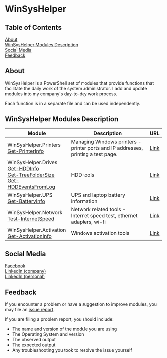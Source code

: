 # WinSysHelper

## Table of Contents

[About](#about)  
[WinSysHelper Modules Description](#winsyshelper-modules-description)  
[Social Media](#social-media)  
[Feedback](#feedback)  

## About
WinSysHelper is a PowerShell set of modules that provide functions that facilitate the daily work of the system administrator. I add and update modules into my company's day-to-day work process.

Each function is in a separate file and can be used independently.

## WinSysHelper Modules Description
<!-- 

Module | Description | URL
---------|---------|----------|
WinSysHelper.Printers<br>[Get-PrinterInfo](https://github.com/unguzov/WinSysHelper/blob/main/modules/WinSysHelper.Printers/public/Get-PrinterInfo.ps1)<br>[Send-TestPage](https://github.com/unguzov/WinSysHelper/blob/main/modules/WinSysHelper.Printers/public/Send-TestPage.ps1) | Managing Windows printers - printer ports and IP addresses, printing a test page. | [Link](https://github.com/unguzov/WinSysHelper/tree/main/modules/WinSysHelper.Printers)
<<<<<<< HEAD
WinSysHelper.Drives<br>
[Get-HDDInfo](https://github.com/unguzov/WinSysHelper/blob/main/modules/WinSysHelper.Drives/public/Get-HDDInfo.ps1) | HDD tools | [Link](https://github.com/unguzov/WinSysHelper/tree/main/modules/WinSysHelper.Drives)<br>
=======
WinSysHelper.Drives<br>[Get-HDDInfo](https://github.com/unguzov/WinSysHelper/blob/main/modules/WinSysHelper.Drives/public/Get-HDDInfo.ps1)<br>[Get-TreeFolderSize](https://github.com/unguzov/WinSysHelper/blob/main/modules/WinSysHelper.Drives/public/Get-TreeFolderSize.ps1) | HDD tools | [Link](https://github.com/unguzov/WinSysHelper/tree/main/modules/WinSysHelper.Drives)
>>>>>>> 20600ad33a8e0e4ce2e28a5e33f7db00032ab5ab
WinSysHelper.UPS<br>[Get-BatteryInfo](https://github.com/unguzov/WinSysHelper/blob/main/modules/WinSysHelper.UPS/public/Get-BatteryInfo.ps1) | UPS and laptop battery information | [Link](https://github.com/unguzov/WinSysHelper/tree/main/modules/WinSysHelper.UPS)
WinSysHelper.Network<br>[Test-InternetSpeed](https://github.com/unguzov/WinSysHelper/blob/main/modules/WinSysHelper.Network/public/Test-InternetSpeed.ps1) | Network related tools - Internet speed test, ethernet adapters, wi-fi | [Link](https://github.com/unguzov/WinSysHelper/tree/main/modules/WinSysHelper.Network)
WinSysHelper.Activation<br>[Get-ActivationInfo](https://github.com/unguzov/WinSysHelper/blob/main/modules/WinSysHelper.Activation/public/Get-ActivationInfo.ps1) | Windows activation tools | [Link](https://github.com/unguzov/WinSysHelper/tree/main/modules/WinSysHelper.Activation)
-->
<table>
    <thead>
        <tr>
            <th>Module</th>
            <th>Description</th>
            <th>URL</th>
        </tr>
    </thead>
    <tbody>
        <tr>
            <td>WinSysHelper.Printers<br>
            <a href="https://github.com/unguzov/WinSysHelper/blob/main/modules/WinSysHelper.Printers/public/Get-PrinterInfo.ps1">Get-PrinterInfo</a>
            </td>
            <td>Managing Windows printers - printer ports and IP addresses, printing a test page.</td>
            <td><a href="https://github.com/unguzov/WinSysHelper/tree/main/modules/WinSysHelper.Printers">Link</a></td>
        </tr>
        <tr>
            <td>WinSysHelper.Drives<br>
            <a href="https://github.com/unguzov/WinSysHelper/blob/main/modules/WinSysHelper.Drives/public/Get-HDDInfo.ps1">Get-HDDInfo</a><br>
            <a href="https://github.com/unguzov/WinSysHelper/blob/main/modules/WinSysHelper.Drives/public/Get-TreeFolderSize.ps1">Get-TreeFolderSize</a><br>
            <a href="https://github.com/unguzov/WinSysHelper/blob/main/modules/WinSysHelper.Drives/public/Get-HDDEventsFromLog.ps1">Get-HDDEventsFromLog</a>
            </td>
            <td>HDD tools</td>
            <td><a href="https://github.com/unguzov/WinSysHelper/tree/main/modules/WinSysHelper.Drives">Link</a></td>
        </tr>
        <tr>
            <td>WinSysHelper.UPS<br>
            <a href="https://github.com/unguzov/WinSysHelper/blob/main/modules/WinSysHelper.UPS/public/Get-BatteryInfo.ps1">Get-BatteryInfo</a></td>
            <td>UPS and laptop battery information</td>
            <td><a href="https://github.com/unguzov/WinSysHelper/tree/main/modules/WinSysHelper.UPS">Link</a></td>
        </tr>
        <tr>
            <td>WinSysHelper.Network<br>
            <a href="https://github.com/unguzov/WinSysHelper/blob/main/modules/WinSysHelper.Network/public/Test-InternetSpeed.ps1">Test-InternetSpeed</a></td>
            <td>Network related tools - Internet speed test, ethernet adapters, wi-fi</td>
            <td><a href="https://github.com/unguzov/WinSysHelper/tree/main/modules/WinSysHelper.Network">Link</a></td>
        </tr>
        <tr>
            <td>WinSysHelper.Activation<br>
            <a href="https://github.com/unguzov/WinSysHelper/blob/main/modules/WinSysHelper.Activation/public/Get-ActivationInfo.ps1">Get-ActivationInfo</a></td>
            <td>Windows activation tools</td>
            <td><a href="https://github.com/unguzov/WinSysHelper/tree/main/modules/WinSysHelper.Activation">Link</a></td>
        </tr>
<!--
        <tr>
            <td>XXX<br>
            <a href="XXX">YYY</a></td>
            <td>XXX</td>
            <td><a href="XXX">Link</a></td>
        </tr>
-->        
    </tbody>
</table>

## Social Media
[Facebook](https://www.facebook.com/ProcompExpress)  
[LinkedIn (company)](https://www.linkedin.com/company/procomp-express/)  
[LinkedIn (personal)](https://www.linkedin.com/in/nikolay-unguzov/)  


## Feedback
If you encounter a problem or have a suggestion to improve modules, you may file an [issue report](https://github.com/unguzov/WinSysHelper/issues/).

If you are filing a problem report, you should include:
* The name and version of the module you are using
* The Operating System and version
* The observed output
* The expected output
* Any troubleshooting you took to resolve the issue yourself

